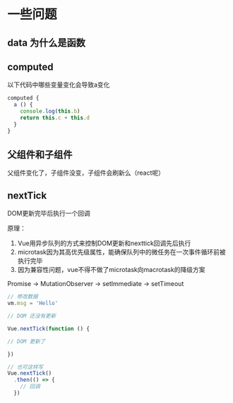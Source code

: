 # 一些问题

## data 为什么是函数

## computed

以下代码中哪些变量变化会导致a变化

```js
computed {
  a () {
    console.log(this.b)
    return this.c + this.d
  }
}
```

## 父组件和子组件

父组件变化了，子组件没变，子组件会刷新么（react呢）

## nextTick

DOM更新完毕后执行一个回调

原理：

1. Vue用异步队列的方式来控制DOM更新和nexttick回调先后执行
2. microtask因为其高优先级属性，能确保队列中的微任务在一次事件循环前被执行完毕
3. 因为兼容性问题，vue不得不做了microtask向macrotask的降级方案

Promise -> MutationObserver -> setImmediate -> setTimeout

```js
// 修改数据
vm.msg = 'Hello'

// DOM 还没有更新

Vue.nextTick(function () {

// DOM 更新了

})

// 也可这样写
Vue.nextTick()
  .then(() => {
    // 回调
  })
```

